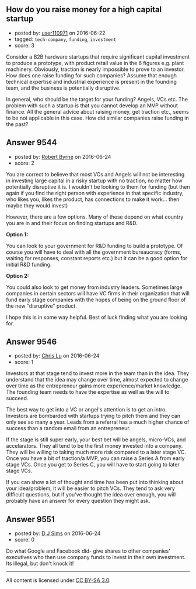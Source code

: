 ## How do you raise money for a high capital startup

- posted by: [user110971](https://stackexchange.com/users/8498329/user110971) on 2016-06-22
- tagged: `tech-company`, `funding`, `investment`
- score: 3

Consider a B2B hardware startups that require significant capital investment to produce a prototype, with product retail value in the 6 figures e.g. plant machinery. Obviously, traction is nearly impossible to prove to an investor. How does one raise funding for such companies? Assume that enough technical expertise and industrial experience is present in the founding team, and the business is potentially disruptive. 

In general, who should be the target for your funding? Angels, VCs etc. The problem with such a startup is that you cannot develop an MVP without finance. All the general advice about raising money, get traction etc., seems to be not applicable in this case. How did similar companies raise funding in the past?




## Answer 9544

- posted by: [Robert Byrne](https://stackexchange.com/users/5232876/robert-byrne) on 2016-06-24
- score: 2

You are correct to believe that most VCs and Angels will not be interesting in investing large capital in a risky startup with no traction, no matter how potentially disruptive it is. I wouldn't be looking to them for funding (but then again if you find the right person with experience in that specific industry, who likes you, likes the product, has connections to make it work... then maybe they would invest)

However, there are a few options. Many of these depend on what country you are in and their focus on finding startups and R&D.

**Option 1:**

You can look to your government for R&D funding to build a prototype. Of course you will have to deal with all the government bureaucracy (forms, waiting for responses, constant reports etc.) but it can be a good option for initial R&D funding.

**Option 2:**

You could also look to get money from industry leaders. Sometimes large companies in certain sectors will have VC firms in their organization that will fund early stage companies with the hopes of being on the ground floor of the new "disruptive" product.

I hope this is in some way helpful. Best of luck finding what you are looking for.


## Answer 9546

- posted by: [Chris Lu](https://stackexchange.com/users/8623306/chris-lu) on 2016-06-24
- score: 1

Investors at that stage tend to invest more in the team than in the idea. They understand that the idea may change over time, almost expected to change over time as the entrepreneur gains more experience/market knowledge. The founding team needs to have the expertise as well as the will to succeed.

The best way to get into a VC or angel's attention is to get an intro. Investors are bombarded with startups trying to pitch them and they can only see so many a year. Leads from a referral has a much higher chance of success than a random email from an entrepreneur.

If the stage is still super early, your best bet will be angels, micro-VCs, and accelarators. They all tend to be the first money invested into a company. They will be willing to taking much more risk compared to a later stage VC. Once you have a bit of traction/a MVP, you can raise a Series A from early stage VCs. Once you get to Series C, you will have to start going to later stage VCs.

If you can show a lot of thought and time has been put into thinking about your idea/problem, it will be easier to pitch VCs. They tend to ask very difficult questions, but if you've thought the idea over enough, you will probably have an answer for every question they might ask.


## Answer 9551

- posted by: [D J Sims](https://stackexchange.com/users/7242000/d-j-sims) on 2016-06-24
- score: 0

Do what Google and Facebook did- give shares to other companies' executives who then use company funds to invest in their own investment. Its illegal, but don't knock it!



---

All content is licensed under [CC BY-SA 3.0](https://creativecommons.org/licenses/by-sa/3.0/).

